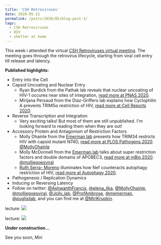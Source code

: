 ```yaml
---
title: 'CSH Retroviruses'
date: 2020-05-21
permalink: /posts/2020/05/blog-post-1/
tags:
  - CSH Retroviruses
  - HIV
  - shelter at home
---
```


This week i attended the virtual [CSH Retroviruses virtual meeting](https://meetings.cshl.edu/meetings.aspx?meet=RETRO&year=20). The meeting goes through the retrovirus lifecycle, starting from viral cell entry till release and latency. 

**Published highlights:**

  *  Entry into the Cell
  *  Capsid Uncoating and Nuclear Entry
      * Ryan Burdick from the Pathak lab reveals that nuclear uncoating of HIV-1 occures near sites of integration, [read more at PNAS 2020](https://www.pnas.org/content/117/10/5486).
      * Mirijana Persaud from the Diaz-Griffero lab explains how Cyclophilin A prevents TRIM5α restriction of HIV, [read more at Cell Reports 2020](https://www.cell.com/cell-reports/fulltext/S2211-1247(20)30274-6).
  *  Reverse Transcription and Integration
      * Very exciting talks! But most of them are still unpublished. I'm looking forward to reading them when they are out! 
  *  Accessory Protein and Antagonism of Restriction Factors
      * Molly Ohainle from the [Emerman lab](https://research.fhcrc.org/emerman/en.html) presents how TRIM34 restricts HIV with capsid mutant N74D, [read more at PLOS Pathogens 2020](https://journals.plos.org/plospathogens/article?id=10.1371/journal.ppat.1008507). [@MollyOhainle](https://twitter.com/MollyOhainle)
      * Molly McDonnell from the [Emerman lab](https://research.fhcrc.org/emerman/en.html) talks about super restriction factors and double domains of APOBEC3, [read more at mBio 2020](https://mbio.asm.org/content/11/2/e00737-20). [@molliegoesviral](https://twitter.com/molliegoesviral)
      * [Ruth Serra- Moreno](https://www.urmc.rochester.edu/labs/serra-moreno.aspx) illuminates how Nef counteracts autophagy restriction of HIV, [read more at Autophagy 2020](https://www.tandfonline.com/doi/full/10.1080/15548627.2020.1725401). 
  *  Pathogenesis / Replication Dynamics
  *  Inducing or Reversing Latency
  *  Follow on twitter: [@AshwanthFrancis](https://twitter.com/AshwanthFrancis), [@elena_ilka](https://twitter.com/elena_ilka), [@MollyOhainle](https://twitter.com/MollyOhainle), [@molliegoesviral](https://twitter.com/molliegoesviral), [@Jolly_lab](https://twitter.com/Jolly_lab), [@ProfAmbrose](https://twitter.com/ProfAmbrose), [@memerman](https://twitter.com/memerman), [@puglisilab](https://twitter.com/PuglisiLab), and you can find me at [@MiriKrupkin](https://twitter.com/MiriKrupkin).
      
lecture:
![](/images/file-name.png)

lecture:
![](/images/file-name.png)

**Under construction...**

See you soon, 
Miri
